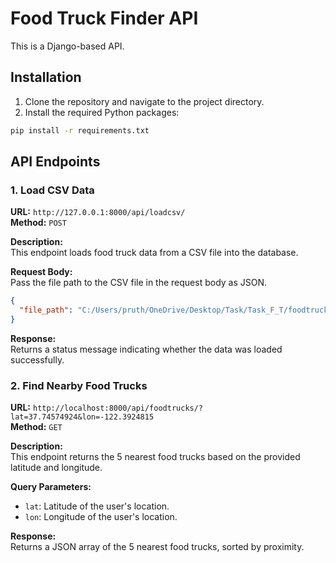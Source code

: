 
# Food Truck Finder API

This is a Django-based API.

## Installation

1. Clone the repository and navigate to the project directory.
2. Install the required Python packages:

```bash
pip install -r requirements.txt
```

## API Endpoints

### 1. Load CSV Data

**URL:** `http://127.0.0.1:8000/api/loadcsv/`  
**Method:** `POST`

**Description:**  
This endpoint loads food truck data from a CSV file into the database.

**Request Body:**  
Pass the file path to the CSV file in the request body as JSON.

```json
{
  "file_path": "C:/Users/pruth/OneDrive/Desktop/Task/Task_F_T/foodtruckfinder/food-truck-data.csv"
}
```

**Response:**  
Returns a status message indicating whether the data was loaded successfully.

### 2. Find Nearby Food Trucks

**URL:** `http://localhost:8000/api/foodtrucks/?lat=37.74574924&lon=-122.3924815`  
**Method:** `GET`

**Description:**  
This endpoint returns the 5 nearest food trucks based on the provided latitude and longitude.

**Query Parameters:**
- `lat`: Latitude of the user's location.
- `lon`: Longitude of the user's location.

**Response:**  
Returns a JSON array of the 5 nearest food trucks, sorted by proximity.
